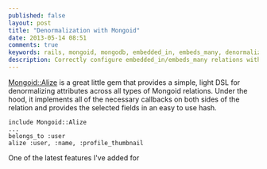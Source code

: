 ```yaml
---
published: false
layout: post
title: "Denormalization with Mongoid"
date: 2013-05-14 08:51
comments: true
keywords: rails, mongoid, mongodb, embedded_in, embeds_many, denormalizing
description: Correctly configure embedded_in/embeds_many relations with Mongoid and Mongoid::Alize.
---
```


[Mongoid::Alize](https://github.com/dzello/mongoid_alize) is a great little gem that provides a simple, light DSL for denormalizing attributes across all types of Mongoid relations. Under the hood, it implements all of the necessary callbacks on both sides of the relation and provides the selected fields in an easy to use hash.

    include Mongoid::Alize
    ...
    belongs_to :user
    alize :user, :name, :profile_thumbnail

One of the latest features I've added for 